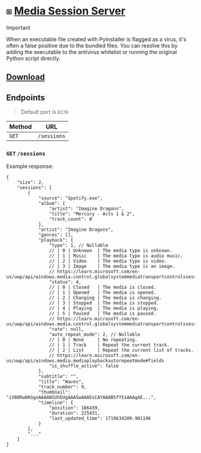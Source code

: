 # `⊞` [Media Session Server](https://learn.microsoft.com/en-us/uwp/api/windows.media.control)

> [!IMPORTANT]  
> When an executable file created with PyInstaller is flagged as a virus, it's often a false positive due to the bundled files. You can resolve this by adding the executable to the antivirus whitelist or running the original Python script directly.

## [Download](https://nightly.link/FlyTri/media-session-server/workflows/build/main/Executable)

## Endpoints

> Default port is `8170` 

| Method | URL         |
|--------|-------------|
| `GET`  | `/sessions` |

### `GET` `/sessions`

Example response:

```json5
{
    "size": 2,
    "sessions": [
        {
            "source": "Spotify.exe",
            "album": {
                "artist": "Imagine Dragons",
                "title": "Mercury - Acts 1 & 2",
                "track_count": 0
            },
            "artist": "Imagine Dragons",
            "genres": [],
            "playback": {
                "type": 1, // Nullable
                // | 0 | Unknown  | The media type is unknown.
                // | 1 | Music    | The media type is audio music. 
                // | 2 | Video    | The media type is video.
                // | 3 | Image    | The media type is an image.
                // https://learn.microsoft.com/en-us/uwp/api/windows.media.control.globalsystemmediatransportcontrolssessionplaybackstatus#fields
                "status": 4, 
                // | 0 | Closed   | The media is closed.
                // | 1 | Opened   | The media is opened.
                // | 2 | Changing | The media is changing.
                // | 3 | Stopped  | The media is stopped.
                // | 4 | Playing  | The media is playing.
                // | 5 | Paused   | The media is paused.
                // https://learn.microsoft.com/en-us/uwp/api/windows.media.control.globalsystemmediatransportcontrolssessionplaybackstatus#fields
                "rate": null,
                "auto_repeat_mode": 2, // Nullable
                // | 0 | None     | No repeating.
                // | 1 | Track    | Repeat the current track.
                // | 2 | List     | Repeat the current list of tracks.
                // https://learn.microsoft.com/en-us/uwp/api/windows.media.mediaplaybackautorepeatmode#fields
                "is_shuffle_active": false
            },
            "subtitle": "",
            "title": "Waves",
            "track_number": 9,
            "thumbnail": "iVBORw0KGgoAAAANSUhEUgAAASwAAAEsCAYAAAB5fY51AAAgAE...",
            "timeline": {
                "position": 166439,
                "duration": 225431,
                "last_updated_time": 1719634209.901196
            }
        },
        "..."
    ]
}
```
